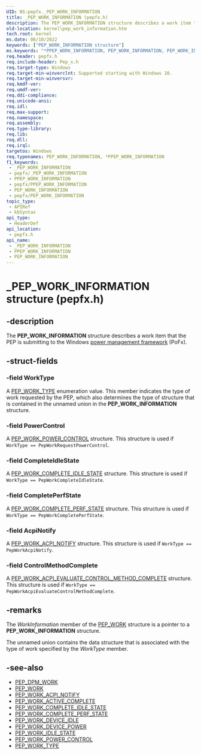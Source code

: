 ```yaml
---
UID: NS:pepfx._PEP_WORK_INFORMATION
title: _PEP_WORK_INFORMATION (pepfx.h)
description: The PEP_WORK_INFORMATION structure describes a work item that the PEP is submitting to the Windows power management framework (PoFx).
old-location: kernel\pep_work_information.htm
tech.root: kernel
ms.date: 08/10/2022
keywords: ["PEP_WORK_INFORMATION structure"]
ms.keywords: "*PPEP_WORK_INFORMATION, PEP_WORK_INFORMATION, PEP_WORK_INFORMATION structure [Kernel-Mode Driver Architecture], PPEP_WORK_INFORMATION, PPEP_WORK_INFORMATION structure pointer [Kernel-Mode Driver Architecture], _PEP_WORK_INFORMATION, kernel.pep_work_information, pepfx/PEP_WORK_INFORMATION, pepfx/PPEP_WORK_INFORMATION"
req.header: pepfx.h
req.include-header: Pep_x.h
req.target-type: Windows
req.target-min-winverclnt: Supported starting with Windows 10.
req.target-min-winversvr: 
req.kmdf-ver: 
req.umdf-ver: 
req.ddi-compliance: 
req.unicode-ansi: 
req.idl: 
req.max-support: 
req.namespace: 
req.assembly: 
req.type-library: 
req.lib: 
req.dll: 
req.irql: 
targetos: Windows
req.typenames: PEP_WORK_INFORMATION, *PPEP_WORK_INFORMATION
f1_keywords:
 - _PEP_WORK_INFORMATION
 - pepfx/_PEP_WORK_INFORMATION
 - PPEP_WORK_INFORMATION
 - pepfx/PPEP_WORK_INFORMATION
 - PEP_WORK_INFORMATION
 - pepfx/PEP_WORK_INFORMATION
topic_type:
 - APIRef
 - kbSyntax
api_type:
 - HeaderDef
api_location:
 - pepfx.h
api_name:
 - _PEP_WORK_INFORMATION
 - PPEP_WORK_INFORMATION
 - PEP_WORK_INFORMATION
---
```


# _PEP_WORK_INFORMATION structure (pepfx.h)

## -description

The **PEP_WORK_INFORMATION** structure describes a work item that the PEP is submitting to the Windows [power management framework](../_kernel/index.md#device-power-management) (PoFx).

## -struct-fields

### -field WorkType

A [PEP_WORK_TYPE](./ne-pepfx-_pep_work_type.md) enumeration value. This member indicates the type of work requested by the PEP, which also determines the type of structure that is contained in the unnamed union in the **PEP_WORK_INFORMATION** structure.

### -field PowerControl

A [PEP_WORK_POWER_CONTROL](./ns-pepfx-_pep_work_power_control.md) structure. This structure is used if `WorkType == PepWorkRequestPowerControl`.

### -field CompleteIdleState

A [PEP_WORK_COMPLETE_IDLE_STATE](./ns-pepfx-_pep_work_complete_idle_state.md) structure. This structure is used if `WorkType == PepWorkCompleteIdleState`.

### -field CompletePerfState

A [PEP_WORK_COMPLETE_PERF_STATE](./ns-pepfx-_pep_work_complete_perf_state.md) structure. This structure is used if `WorkType == PepWorkCompletePerfState`.

### -field AcpiNotify

A [PEP_WORK_ACPI_NOTIFY](./ns-pepfx-_pep_work_acpi_notify.md) structure. This structure is used if `WorkType == PepWorkAcpiNotify`.

### -field ControlMethodComplete

A [PEP_WORK_ACPI_EVALUATE_CONTROL_METHOD_COMPLETE](./ns-pepfx-_pep_work_acpi_evaluate_control_method_complete.md) structure. This structure is used if `WorkType == PepWorkAcpiEvaluateControlMethodComplete`.

## -remarks

The *WorkInformation* member of the [PEP_WORK](./ns-pepfx-_pep_work.md) structure is a pointer to a **PEP_WORK_INFORMATION** structure.

The unnamed union contains the data structure that is associated with the type of work specified by the *WorkType* member.

## -see-also

- [PEP_DPM_WORK](/windows-hardware/drivers/kernel/using-peps-for-acpi-services)
- [PEP_WORK](./ns-pepfx-_pep_work.md)
- [PEP_WORK_ACPI_NOTIFY](./ns-pepfx-_pep_work_acpi_notify.md)
- [PEP_WORK_ACTIVE_COMPLETE](../pep_x/ns-pep_x-_pep_work_active_complete.md)
- [PEP_WORK_COMPLETE_IDLE_STATE](./ns-pepfx-_pep_work_complete_idle_state.md)
- [PEP_WORK_COMPLETE_PERF_STATE](./ns-pepfx-_pep_work_complete_perf_state.md)
- [PEP_WORK_DEVICE_IDLE](../pep_x/ns-pep_x-_pep_work_device_idle.md)
- [PEP_WORK_DEVICE_POWER](../pep_x/ns-pep_x-_pep_work_device_power.md)
- [PEP_WORK_IDLE_STATE](../pep_x/ns-pep_x-_pep_work_idle_state.md)
- [PEP_WORK_POWER_CONTROL](./ns-pepfx-_pep_work_power_control.md)
- [PEP_WORK_TYPE](./ne-pepfx-_pep_work_type.md)
